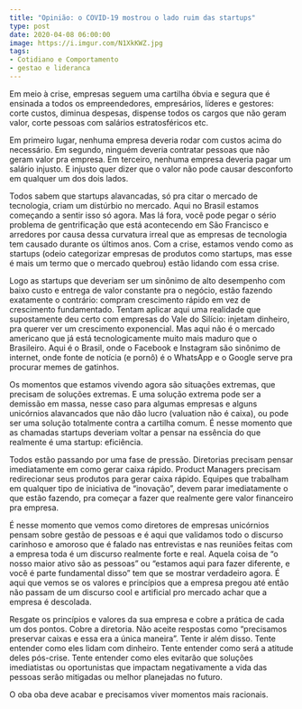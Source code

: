```yaml
---
title: "Opinião: o COVID-19 mostrou o lado ruim das startups"
type: post
date: 2020-04-08 06:00:00
image: https://i.imgur.com/N1XkKWZ.jpg
tags:
- Cotidiano e Comportamento
- gestao e lideranca
---
```


Em meio à crise, empresas seguem uma cartilha óbvia e segura que é ensinada a todos os empreendedores, empresários, líderes e gestores: corte custos, diminua despesas, dispense todos os cargos que não geram valor, corte pessoas com salários estratosféricos etc.

Em primeiro lugar, nenhuma empresa deveria rodar com custos acima do necessário. Em segundo, ninguém deveria contratar pessoas que não geram valor pra empresa. Em terceiro, nenhuma empresa deveria pagar um salário injusto. E injusto quer dizer que o valor não pode causar desconforto em qualquer um dos dois lados. 

Todos sabem que startups alavancadas, só pra citar o mercado de tecnologia, criam um distúrbio no mercado. Aqui no Brasil estamos começando a sentir isso só agora. Mas lá fora, você pode pegar o sério problema de gentrificação que está acontecendo em São Francisco e arredores por causa dessa curvatura irreal que as empresas de tecnologia tem causado durante os últimos anos. Com a crise, estamos vendo como as startups (odeio categorizar empresas de produtos como startups, mas esse é mais um termo que o mercado quebrou) estão lidando com essa crise. 

Logo as startups que deveriam ser um sinônimo de alto desempenho com baixo custo e entrega de valor constante pra o negócio, estão fazendo exatamente o contrário: compram crescimento rápido em vez de crescimento fundamentado. Tentam aplicar aqui uma realidade que supostamente deu certo com empresas do Vale do Silício: injetam dinheiro, pra querer ver um crescimento exponencial. Mas aqui não é o mercado americano que já está tecnologicamente muito mais maduro que o Brasileiro. Aqui é o Brasil, onde o Facebook e Instagram são sinônimo de internet, onde fonte de notícia (e pornô) é o WhatsApp e o Google serve pra procurar memes de gatinhos.

Os momentos que estamos vivendo agora são situações extremas, que precisam de soluções extremas. E uma solução extrema pode ser a demissão em massa, nesse caso para algumas empresas e alguns unicórnios alavancados que não dão lucro (valuation não é caixa), ou pode ser uma solução totalmente contra a cartilha comum. É nesse momento que as chamadas startups deveriam voltar a pensar na essência do que realmente é uma startup: eficiência.

Todos estão passando por uma fase de pressão. Diretorias precisam pensar imediatamente em como gerar caixa rápido. Product Managers precisam redirecionar seus produtos para gerar caixa rápido. Equipes que trabalham em qualquer tipo de iniciativa de “inovação”, devem parar imediatamente o que estão fazendo, pra começar a fazer que realmente gere valor financeiro pra empresa.

É nesse momento que vemos como diretores de empresas unicórnios pensam sobre gestão de pessoas e é aqui que validamos todo o discurso carinhoso e amoroso que é falado nas entrevistas e nas reuniões feitas com a empresa toda é um discurso realmente forte e real. Aquela coisa de “o nosso maior ativo são as pessoas” ou “estamos aqui para fazer diferente, e você é parte fundamental disso” tem que se mostrar verdadeiro agora. É aqui que vemos se os valores e princípios que a empresa pregou até então não passam de um discurso cool e artificial pro mercado achar que a empresa é descolada.

Resgate os princípios e valores da sua empresa e cobre a prática de cada um dos pontos. Cobre a diretoria. Não aceite respostas como “precisamos preservar caixas e essa era a única maneira”. Tente ir além disso. Tente entender como eles lidam com dinheiro. Tente entender como será a atitude deles pós-crise. Tente entender como eles evitarão que soluções imediatistas ou oportunistas que impactam negativamente a vida das pessoas serão mitigadas ou melhor planejadas no futuro. 

O oba oba deve acabar e precisamos viver momentos mais racionais.